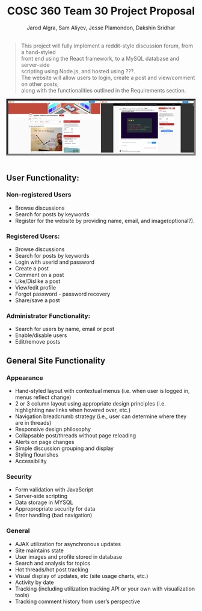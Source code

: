 # <div align="center">COSC 360 Team 30 Project Proposal</div>
<div align="center">Jarod Algra, Sam Aliyev, Jesse Plamondon, Dakshin Sridhar</div>  
<br>

>This project will fully implement a reddit-style discussion forum, from a hand-styled  
>front end using the React framework, to a MySQL database and server-side  
>scripting using Node.js, and hosted using ???.  
>The website will allow users to login, create a post and view/comment on other posts,  
>along with the functionalities outlined in the Requirements section.

  
  

<div class="img-container"
    style="border: 5px grey inset;" >
    <img src="./READMEimg/reddit.png" width="50%" height="auto"><img src="./READMEimg/redditThread.png" width="50%" height="auto">
</div>
<br>

## User Functionality:


### Non-registered Users



* Browse discussions
* Search for posts by keywords
* Register for the website by providing name, email, and image(optional?).

### Registered Users:



* Browse discussions
* Search for posts by keywords
* Login with userid and password
* Create a post
* Comment on a post
* Like/Dislike a post
* View/edit profile
* Forgot password - password recovery
* Share/save a post

### Administrator Functionality:


* Search for users by name, email or post
* Enable/disable users
* Edit/remove posts  
  

## General Site Functionality


### Appearance

* Hand-styled layout with contextual menus (i.e. when user is logged in, menus reflect change)
* 2 or 3 column layout using appropriate design principles (i.e. highlighting nav links when hovered over, etc.)
* Navigation breadcrumb strategy (i.e., user can determine where they are in threads)
* Responsive design philosophy
* Collapsable post/threads without page reloading
* Alerts on page changes
* Simple discussion grouping and display
* Styling flourishes
* Accessibility

### Security

* Form validation with JavaScript
* Server-side scripting
* Data storage in MYSQL
* Appropropriate security for data
* Error handling (bad navigation)


### General

* AJAX utilization for asynchronous updates
* Site maintains state
* User images and profile stored in database
* Search and analysis for topics
* Hot threads/hot post tracking
* Visual display of updates, etc (site usage charts, etc.)
* Activity by date
* Tracking (including utilization tracking API or your own with visualization tools)
* Tracking comment history from user’s perspective






